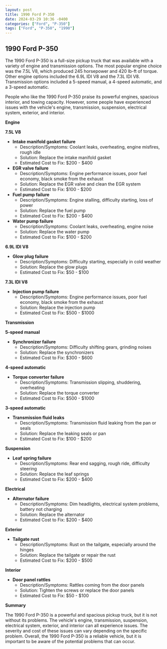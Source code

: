 ```yaml
---
layout: post
title: 1990 Ford P-350
date: 2024-03-29 10:36 -0400
categories: ["Ford", "P-350"]
tags: ["Ford", "P-350", "1990"]
---
```

## 1990 Ford P-350

The 1990 Ford P-350 is a full-size pickup truck that was available with a variety of engine and transmission options. The most popular engine choice was the 7.5L V8, which produced 245 horsepower and 420 lb-ft of torque. Other engine options included the 6.9L IDI V8 and the 7.3L IDI V8. Transmission options included a 5-speed manual, a 4-speed automatic, and a 3-speed automatic.

People who like the 1990 Ford P-350 praise its powerful engines, spacious interior, and towing capacity. However, some people have experienced issues with the vehicle's engine, transmission, suspension, electrical system, exterior, and interior.

**Engine**

**7.5L V8**

* **Intake manifold gasket failure**
    * Description/Symptoms: Coolant leaks, overheating, engine misfires, rough idle
    * Solution: Replace the intake manifold gasket
    * Estimated Cost to Fix: $200 - $400
* **EGR valve failure**
    * Description/Symptoms: Engine performance issues, poor fuel economy, black smoke from the exhaust
    * Solution: Replace the EGR valve and clean the EGR system
    * Estimated Cost to Fix: $100 - $200
* **Fuel pump failure**
    * Description/Symptoms: Engine stalling, difficulty starting, loss of power
    * Solution: Replace the fuel pump
    * Estimated Cost to Fix: $200 - $400
* **Water pump failure**
    * Description/Symptoms: Coolant leaks, overheating, engine noise
    * Solution: Replace the water pump
    * Estimated Cost to Fix: $100 - $200

**6.9L IDI V8**

* **Glow plug failure**
    * Description/Symptoms: Difficulty starting, especially in cold weather
    * Solution: Replace the glow plugs
    * Estimated Cost to Fix: $50 - $100

**7.3L IDI V8**

* **Injection pump failure**
    * Description/Symptoms: Engine performance issues, poor fuel economy, black smoke from the exhaust
    * Solution: Replace the injection pump
    * Estimated Cost to Fix: $500 - $1000

**Transmission**

**5-speed manual**

* **Synchronizer failure**
    * Description/Symptoms: Difficulty shifting gears, grinding noises
    * Solution: Replace the synchronizers
    * Estimated Cost to Fix: $300 - $600

**4-speed automatic**

* **Torque converter failure**
    * Description/Symptoms: Transmission slipping, shuddering, overheating
    * Solution: Replace the torque converter
    * Estimated Cost to Fix: $500 - $1000

**3-speed automatic**

* **Transmission fluid leaks**
    * Description/Symptoms: Transmission fluid leaking from the pan or seals
    * Solution: Replace the leaking seals or pan
    * Estimated Cost to Fix: $100 - $200

**Suspension**

* **Leaf spring failure**
    * Description/Symptoms: Rear end sagging, rough ride, difficulty steering
    * Solution: Replace the leaf springs
    * Estimated Cost to Fix: $200 - $400

**Electrical**

* **Alternator failure**
    * Description/Symptoms: Dim headlights, electrical system problems, battery not charging
    * Solution: Replace the alternator
    * Estimated Cost to Fix: $200 - $400

**Exterior**

* **Tailgate rust**
    * Description/Symptoms: Rust on the tailgate, especially around the hinges
    * Solution: Replace the tailgate or repair the rust
    * Estimated Cost to Fix: $200 - $500

**Interior**

* **Door panel rattles**
    * Description/Symptoms: Rattles coming from the door panels
    * Solution: Tighten the screws or replace the door panels
    * Estimated Cost to Fix: $50 - $100

**Summary**

The 1990 Ford P-350 is a powerful and spacious pickup truck, but it is not without its problems. The vehicle's engine, transmission, suspension, electrical system, exterior, and interior can all experience issues. The severity and cost of these issues can vary depending on the specific problem. Overall, the 1990 Ford P-350 is a reliable vehicle, but it is important to be aware of the potential problems that can occur.
